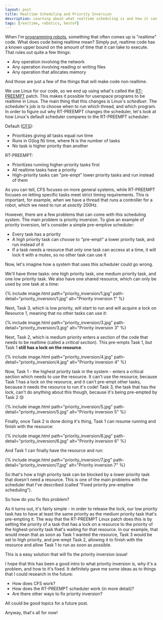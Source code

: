 ```yaml
---
layout: post
title: Realtime Scheduling and Priority Inversion
description: Learning about what realtime scheduling is and how it can result in priority inversion
tags: [realtime, robotics, bestof]
---
```

When I'm [programming robots](http://www.citruscircuits.org/), something that often comes up is "realtime" code. What does code being realtime mean? Simply put, realtime code has a known upper bound on the amount of time that it can take to execute. That rules out quite a few things:

* Any operation involving the network
* Any operation involving reading or writing files
* Any operation that allocates memory

And those are just a few of the things that will make code non realtime.

We use Linux for our code, so we end up using what's called the [RT-PREEMPT](https://rt.wiki.kernel.org/index.php/Main_Page) patch. This makes it possible for userspace programs to be realtime in Linux. The main thing that this changes is Linux's _schedluer_. The scheduler's job is to choose when to run which thread, and which program. In order to figure out why RT-PREEMPT changes the scheduler, let's look at how Linux's default scheduler compares to the RT-PREEMPT scheduler:

Default ([CFS](https://en.wikipedia.org/wiki/Completely_Fair_Scheduler)):

* Prioritizes giving all tasks equal run time
* Runs in O(log N) time, where N is the number of tasks
* No task is higher priority than another

RT-PREEMPT:

* Prioritizes running higher-priority tasks first
* All realtime tasks have a priority
* High-priority tasks can "pre-empt" lower priority tasks and run instead of them

As you can tell, CFS focuses on more general systems, while RT-PREEMPT focuses on letting specific tasks meet strict timing requirements. This is important, for example, when we have a thread that runs a controller for a robot, which we need to run at _exactly_ 200Hz.

However, there are a few problems that can come with this scheduling system. The main problem is priority inversion. To give an example of priority inversion, let's consider a simple pre-emptive scheduler:

* Every task has a priority
* A high priority task can choose to "pre-empt" a lower priority task, and run instead of it
* If a task needs a resource that only one task can access at a time, it will lock it with a mutex, so no other task can use it

Now, let's imagine how a system that uses this scheduler could go wrong.

We'll have three tasks: one high priority task, one medium priority task, and one low priority task. We also have one shared resource, which can only be used by one task at a time:

{% include image.html path="priority_inversion/1.jpg" path-detail="priority_inversion/1.jpg" alt="Priority inversion 1" %}

Next, Task 3, which is low priority, will start to run and will acquire a lock on Resource 1, meaning that no other tasks can use it:

{% include image.html path="priority_inversion/3.jpg" path-detail="priority_inversion/3.jpg" alt="Priority inversion 3" %}

Next, Task 2, which is medium priority enters a section of the code that needs to be realtime (called a _critical section_). This pre-empts Task 1, but Task 1 **still has a lock on the resource**.

{% include image.html path="priority_inversion/4.jpg" path-detail="priority_inversion/4.jpg" alt="Priority inversion 4" %}

Now, Task 1 - the highest priority task in the system - enters a critical section which needs to use the resource. It can't use the resource, because Task 1 has a lock on the resource, and it can't pre-empt other tasks, because it needs the resource to run it's code! Task 3, the task that has the lock, can't do anything about this though, because it's being pre-empted by Task 2 :cry:

{% include image.html path="priority_inversion/5.jpg" path-detail="priority_inversion/5.jpg" alt="Priority inversion 5" %}

Finally, once Task 2 is done doing it's thing, Task 1 can resume running and finish with the resource:

{% include image.html path="priority_inversion/6.jpg" path-detail="priority_inversion/6.jpg" alt="Priority inversion 6" %}

And Task 1 can finally have the resource and run:

{% include image.html path="priority_inversion/7.jpg" path-detail="priority_inversion/7.jpg" alt="Priority inversion 7" %}

So that's how a high priority task can be blocked by a lower priority task that doesn't need a resource. This is one of the main problems with the scheduler that I've described (called "Fixed priority pre-emptive scheduling").

So how do you fix this problem?

As it turns out, it's fairly simple - in order to release the lock, our low priority task has to have at least the same priority as the medium priority task that's pre-empting it. The way that the RT-PREEMPT Linux patch does this is by setting the priority of a task that has a lock on a resource to the priority of the highest-priority task that's waiting for that resource. In our example, that would mean that as soon as Task 1 wanted the resource, Task 3 would be set to high priority, and pre-empt Task 2, allowing it to finish with the resource and allow Task 1 to run as soon as possible.

This is a easy solution that will fix the priority inversion issue!

I hope that this has been a good intro to what priority inversion is, why it's a problem, and how to it's fixed. It definitely gave me some ideas as to things that I could research in the future:

* How does CFS work?
* How does the RT-PREEMPT scheduler work (in more detail)?
* Are there other ways to fix priority inversion?

All could be good topics for a future post.

Anyway, that's all for now!
